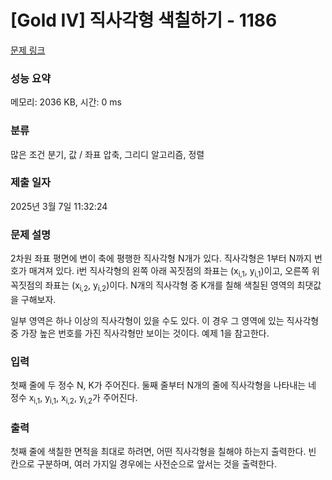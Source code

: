 # [Gold IV] 직사각형 색칠하기 - 1186 

[문제 링크](https://www.acmicpc.net/problem/1186) 

### 성능 요약

메모리: 2036 KB, 시간: 0 ms

### 분류

많은 조건 분기, 값 / 좌표 압축, 그리디 알고리즘, 정렬

### 제출 일자

2025년 3월 7일 11:32:24

### 문제 설명

<p>2차원 좌표 평면에 변이 축에 평행한 직사각형 N개가 있다. 직사각형은 1부터 N까지 번호가 매겨져 있다. i번 직사각형의 왼쪽 아래 꼭짓점의 좌표는 (x<sub>i,1</sub>, y<sub>i,1</sub>)이고, 오른쪽 위 꼭짓점의 좌표는 (x<sub>i,2</sub>, y<sub>i,2</sub>)이다. N개의 직사각형 중 K개를 칠해 색칠된 영역의 최댓값을 구해보자.</p>

<p>일부 영역은 하나 이상의 직사각형이 있을 수도 있다. 이 경우 그 영역에 있는 직사각형 중 가장 높은 번호를 가진 직사각형만 보이는 것이다. 예제 1을 참고한다.</p>

### 입력 

 <p>첫째 줄에 두 정수 N, K가 주어진다. 둘째 줄부터 N개의 줄에 직사각형을 나타내는 네 정수 x<sub>i,1</sub>, y<sub>i,1</sub>, x<sub>i,2</sub>, y<sub>i,2</sub>가 주어진다.</p>

### 출력 

 <p>첫째 줄에 색칠한 면적을 최대로 하려면, 어떤 직사각형을 칠해야 하는지 출력한다. 빈 칸으로 구분하며, 여러 가지일 경우에는 사전순으로 앞서는 것을 출력한다.</p>


